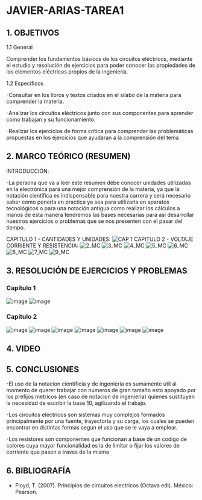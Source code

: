 # JAVIER-ARIAS-TAREA1

## 1. OBJETIVOS

   1.1 General

Comprender los fundamentos básicos de los circuitos eléctricos, mediante el estudio y resolución de ejercicios para poder conocer las propiedades de los elementos eléctricos propios de la ingeniería.

   1.2 Especificos
   
-Consultar en los libros y textos citados en el sílabo de la materia para comprender la materia.

-Analizar los circuitos eléctricos junto con sus componentes para aprender como trabajan y su funcionamiento.

-Realizar los ejercicios de forma crítica para comprender las problemáticas propuestas en los ejercicios que ayudaran a la comprensión del tema

## 2. MARCO TEÓRICO (RESUMEN)

INTRODUCCIÓN:

-La persona que va a leer este resumen debe conocer unidades utilizadas en la electrónica para una mejor comprensión de la materia, ya que la notación científica es indispensable para nuestra carrera y será necesario saber como ponerla en practica ya sea para utilizarla en aparatos tecnológicos o para una notación antigua como realizar los cálculos a manos de esta manera tendremos las bases necesarias para así desarrollar nuestros ejercicios o problemas que se nos presenten con el pasar del tiempo. 

CAPITULO 1 - CANTIDADES Y UNIDADES:
![CAP 1](https://user-images.githubusercontent.com/116779906/201504208-13fae5b8-e53d-40b1-92d8-dac4e4c1f7a4.png)
CAPITULO 2 - VOLTAJE CORRIENTE Y RESISTENCIA:
![2_MC](https://user-images.githubusercontent.com/93666408/140862943-64129984-2471-4d60-a2ea-b823d755f496.jpeg)
![3_MC](https://user-images.githubusercontent.com/93666408/140862946-d9112523-bcd8-4fac-a82c-963fb29c0f88.jpeg)
![4_MC](https://user-images.githubusercontent.com/93666408/140944564-f14ee70b-7987-4f70-ab31-3ba2dfa752d5.jpeg)
![5_MC](https://user-images.githubusercontent.com/93666408/140944613-de831526-3b7d-4116-834e-5bb4f91381ee.jpeg)
![6_MC](https://user-images.githubusercontent.com/93666408/140944658-b1e17493-1e8d-49ce-a5fb-2d2b51835d5d.jpeg)
![8_MC](https://user-images.githubusercontent.com/93666408/140944748-49e051d5-525c-490a-9914-44c7bd830ab3.jpeg)
![7_MC](https://user-images.githubusercontent.com/93666408/140944782-afae6c98-1009-4316-b249-d5f67cb1eb75.jpeg)
![9_MC](https://user-images.githubusercontent.com/93893919/140950209-56370dfd-6676-40c8-ad06-85530450c94d.jpeg)

## 3. RESOLUCIÓN DE EJERCICIOS Y PROBLEMAS

### Capítulo 1
![image](https://user-images.githubusercontent.com/116779906/201504991-c9e67ad7-d3a0-4883-8382-60d68c914408.png)
![image](https://user-images.githubusercontent.com/116779906/201504997-f56d87b3-92f5-4e35-8556-ce6dd20f2768.png)

### Capítulo 2

![image](https://user-images.githubusercontent.com/116779906/201504999-8e231564-00d6-42c7-80fd-1b90accf4d00.png)
![image](https://user-images.githubusercontent.com/116779906/201505008-f1ced30c-1b8b-41de-b182-db29f3d98dc7.png)
![image](https://user-images.githubusercontent.com/116779906/201505012-e793d791-4cc7-4eb9-a3af-1cff771d10e7.png)
![image](https://user-images.githubusercontent.com/116779906/201505020-0820725d-c999-4990-b32c-d960c1fa8886.png)
![image](https://user-images.githubusercontent.com/116779906/201505021-9bec5464-b6fc-4be9-86f0-7e023ba6f1f9.png)
![image](https://user-images.githubusercontent.com/116779906/201505026-597ab850-8ab9-4264-8f6a-03b58007e6fc.png)
![image](https://user-images.githubusercontent.com/116779906/201793073-fe819e00-be9e-4903-acde-cae6d1af24f7.png)



## 4. VIDEO

## 5. CONCLUSIONES
-El uso de la notacion cientificia y de ingenieria es sumamente util al momento de querer trabajar con numeros de gran tamaño esto apoyado por los prefijos metricos (en caso de notacion de ingenieria) quienes sustituyen la necesidad de escribir la base 10, agilizando el trabajo.

-Los circuitos electricos son sistemas muy complejos formados principalmente por una fuente, trayectoria y su carga, los cuales se pueden encontrar en distintas formas segun el uso que se le vaya a emplear.

-Los resistores son componentes que funcionan a base de un codigo de colores cuya mayor funcionalidad es la de limitar o fijar los valores de corriente que pasen a traves de la misma

## 6. BIBLIOGRAFÍA
* Floyd, T. (2007). Principios de circuitos electricos (Octava edi). México: Pearson.
